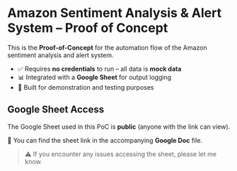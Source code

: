 # Amazon Sentiment Analysis & Alert System – Proof of Concept

This is the **Proof-of-Concept** for the automation flow of the Amazon sentiment analysis and alert system.

- ✅ Requires **no credentials** to run – all data is **mock data**
- 📊 Integrated with a **Google Sheet** for output logging
- 🧪 Built for demonstration and testing purposes

## Google Sheet Access

The Google Sheet used in this PoC is **public** (anyone with the link can view).

🔗 You can find the sheet link in the accompanying **Google Doc** file.

> ⚠️ If you encounter any issues accessing the sheet, please let me know.
